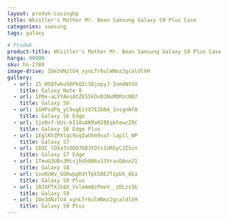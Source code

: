 ```yaml
---
layout: produk-casinghp
title: Whistler's Mother Mr. Bean Samsung Galaxy S9 Plus Case
categories: samsung
tags: galaxy

# Produk
product-title: Whistler's Mother Mr. Bean Samsung Galaxy S9 Plus Case
harga: 90000
sku: hn-2788
image-drive: 1Oe3dNzlU4_xynLTr6ulWNmz2gcaldlVH
gallery:
  - url: 15_W5QfwkuS0PkQIcSDjopyJ-Inm4NtGU
    title: Galaxy Note 8
  - url: 1P0e-aLVYAesAtZE5SkOvBJNuMDMzcNN7
    title: Galaxy S6
  - url: 1GHPsdPq_yC9vgEitX7E2bN4_1nsgnWfA
    title: Galaxy S6 Edge
  - url: 1jxNvf-UUs-kI18uAKMa02BEqkhawzZ8C
    title: Galaxy S6 Edge Plus
  - url: 1EglKhZPXlqc9vqIwUhm9saT-lapll_WP
    title: Galaxy S7
  - url: 1b5C_lDXa7cODO76D3tDts1URGyCJZSin
    title: Galaxy S7 Edge
  - url: 1TmuU3UBn3McsjbUh8B6x13VrasDAno21
    title: Galaxy S8
  - url: 1voKUWv_GGRwpgRdtTpk5BE2Tzpbh_8Ea
    title: Galaxy S8 Plus
  - url: 1RJXPTXJo8X_VxlmAm8zPmeV__zDLzs5k
    title: Galaxy S9
  - url: 1Oe3dNzlU4_xynLTr6ulWNmz2gcaldlVH
    title: Galaxy S9 Plus
---
```

